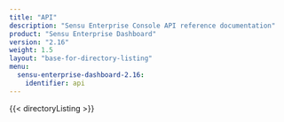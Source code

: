 ```yaml
---
title: "API"
description: "Sensu Enterprise Console API reference documentation"
product: "Sensu Enterprise Dashboard"
version: "2.16"
weight: 1.5
layout: "base-for-directory-listing"
menu: 
  sensu-enterprise-dashboard-2.16:
    identifier: api
---
```


{{< directoryListing >}}
